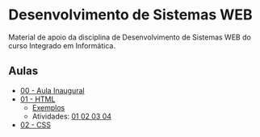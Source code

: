 # Desenvolvimento de Sistemas WEB
Material de apoio da disciplina de Desenvolvimento de Sistemas WEB do curso Integrado em Informática.

## Aulas
- <a href="aulas/00%20-%20Inaugural/00%20-%20Inaugural.pdf"> 00 - Aula Inaugural </a>
- <a href="aulas/01%20-%20HTML/01%20-%20HTML.pdf"> 01 - HTML </a>
  - <a href="aulas/01%20-%20HTML/exemplos"> Exemplos </a>
  - Atividades: 
  <a href="atividades/atv01/"> 01 </a> 
  <a href="atividades/atv02/"> 02 </a> 
  <a href="atividades/atv03/"> 03 </a> 
  <a href="atividades/atv04/"> 04 </a> 
- <a href="aulas/02%20-%20CSS/02%20-%20CSS.pdf"> 02 - CSS </a>